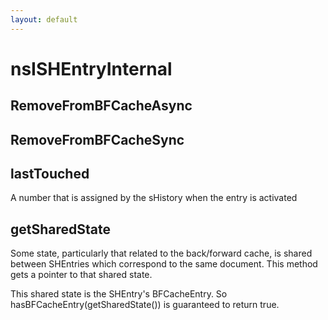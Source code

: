 ```yaml
---
layout: default
---
```


# nsISHEntryInternal #

## RemoveFromBFCacheAsync ##

## RemoveFromBFCacheSync ##

## lastTouched ##

A number that is assigned by the sHistory when the entry is activated


## getSharedState ##

Some state, particularly that related to the back/forward cache, is
shared between SHEntries which correspond to the same document.  This
method gets a pointer to that shared state.

This shared state is the SHEntry's BFCacheEntry.  So
hasBFCacheEntry(getSharedState()) is guaranteed to return true.

